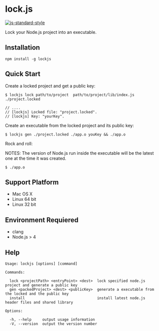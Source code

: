 # lock.js
[![js-standard-style](https://img.shields.io/badge/code%20style-standard-brightgreen.svg)](http://standardjs.com/)

Lock your Node.js project into an executable.

## Installation

```
npm install -g lockjs
```

## Quick Start

Create a locked project and get a public key:

```
$ lockjs lock path/to/project  path/to/project/lib/index.js ./project.locked

// ....
// [lockjs] Locked file: "project.locked".
// [lockjs] Key: "yourKey".
```

Create an executable from the locked project and its public key:

```
$ lockjs gen ./project.locked ./app.o youKey && ./app.o
```

Rock and roll:

NOTES: The version of Node.js run inside the executable will be the latest one at the time it was created.

```
$ ./app.o
```

## Support Platform

- Mac OS X
- Linux 64 bit
- Linux 32 bit

## Environment Requiered

- clang
- Node.js > 4

## Help

```
Usage: lockjs [options] [command]

Commands:

  lock <projectPath> <entryPoint> <dest>  lock specified node.js project and generate a public key
  gen <packedProject> <dest> <publicKey>  generate a executable from the locked and the public key
  install                                 install latest node.js header files and shared library

Options:

  -h, --help     output usage information
  -V, --version  output the version number
```
